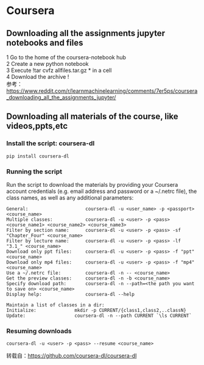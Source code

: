 # Coursera

## Downloading all the assignments jupyter notebooks and files   
1 Go to the home of the coursera-notebook hub  
2 Create a new python notebook  
3 Execute !tar cvfz allfiles.tar.gz * in a cell  
4 Download the archive !  
参考：https://www.reddit.com/r/learnmachinelearning/comments/7er5ps/coursera_downloading_all_the_assignments_jupyter/

## Downloading all materials of the course, like videos,ppts,etc
### Install the script: coursera-dl
    pip install coursera-dl
### Running the script
Run the script to download the materials by providing your Coursera account credentials (e.g. email address and password or a ~/.netrc file), the class names, as well as any additional parameters:
    
    General:                     coursera-dl -u <user_name> -p <passport> <course_name>
    Multiple classes:            coursera-dl -u <user> -p <pass> <course_name1> <course_name2> <course_name3>
    Filter by section name:      coursera-dl -u <user> -p <pass> -sf "Chapter_Four" <course_name>
    Filter by lecture name:      coursera-dl -u <user> -p <pass> -lf "3.1_" <course_name>
    Download only ppt files:     coursera-dl -u <user> -p <pass> -f "ppt" <course_name>
    Download only mp4 files:     coursera-dl -u <user> -p <pass> -f "mp4" <course_name>
    Use a ~/.netrc file:         coursera-dl -n -- <course_name>
    Get the preview classes:     coursera-dl -n -b <course_name>
    Specify download path:       coursera-dl -n --path=<the path you want to save on> <course_name>
    Display help:                coursera-dl --help

    Maintain a list of classes in a dir:
    Initialize:              mkdir -p CURRENT/{class1,class2,..classN}
    Update:                  coursera-dl -n --path CURRENT `\ls CURRENT`
### Resuming downloads
    coursera-dl -u <user> -p <pass> --resume <course_name>
    
转载自：https://github.com/coursera-dl/coursera-dl
